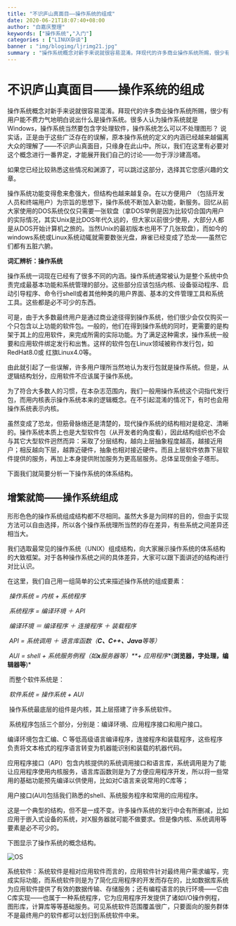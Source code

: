 ```yaml
---
title: "不识庐山真面目――操作系统的组成"
date: 2020-06-21T18:07:40+08:00
author: "白嘉庆整理"
keywords: ["操作系统","入门"]
categories : ["LINUX杂谈"]
banner : "img/blogimg/ljrimg21.jpg"
summary : "操作系统概念对新手来说就很容易混淆。拜现代的许多商业操作系统所赐，很少有用户能不费力气地明白说出什么是操作系统。很多人认为操作系统就是Windows，操作系统当然要包含字处理软件，操作系统怎么可以不处理图形？ 说实话，正是由于这些广泛存在的误解，原本操作系统的定义的内涵已经越来越偏离大众的理解了――不识庐山真面目，只缘身在此山中。所以，我们在这里有必要对这个概念进行一番界定，才能展开我们自己的讨论――勿于浮沙建高塔。"
---
```


# 不识庐山真面目――操作系统的组成

操作系统概念对新手来说就很容易混淆。拜现代的许多商业操作系统所赐，很少有用户能不费力气地明白说出什么是操作系统。很多人认为操作系统就是Windows，操作系统当然要包含字处理软件，操作系统怎么可以不处理图形？ 说实话，正是由于这些广泛存在的误解，原本操作系统的定义的内涵已经越来越偏离大众的理解了――不识庐山真面目，只缘身在此山中。所以，我们在这里有必要对这个概念进行一番界定，才能展开我们自己的讨论――勿于浮沙建高塔。

如果您已经比较熟悉这些情况和渊源了，可以跳过这部分，选择其它您感兴趣的文章。

操作系统功能变得愈来愈强大，但结构也越来越复杂。在以方便用户 （包括开发人员和终端用户）为宗旨的思想下，操作系统不断加入新功能，新服务。回忆从前大家使用的DOS系统仅仅只需要一张软盘（拿DOS举例是因为比较切合国内用户的实际情况，其实Unix是比DOS年代久远的，但大家以前很少使用，大部分人都是从DOS开始计算机之旅的。当然Unix的最初版本也用不了几张软盘），而如今的windows系统或Linux系统动辄就需要数张光盘，麻雀已经变成了恐龙――虽然它们都有五脏六腑。

**词汇辨析：操作系统**

操作系统一词现在已经有了很多不同的内涵。操作系统通常被认为是整个系统中负责完成最基本功能和系统管理的部分。这些部分应该包括内核、设备驱动程序、启动引导程序、命令行shell或者其他种类的用户界面、基本的文件管理工具和系统工具。这些都是必不可少的东西。

可是，由于大多数最终用户是通过商业途径得到操作系统，他们很少会仅仅购买一个只包含以上功能的软件包。一般的，他们在得到操作系统的同时，更需要的是构架于其上的应用软件，来完成所需的实际功能。为了满足这种需求，操作系统一般要和应用软件绑定发行和出售。这样的软件包在Linux领域被称作发行包，如RedHat8.0或 红旗Linux4.0等。

由此就引起了一些误解，许多用户理所当然地认为发行包就是操作系统。但是，从逻辑结构划分，应用软件不应该属于操作系统。

为了符合大多数人的习惯，在本杂志范围内，我们一般用操作系统这个词指代发行包，而用内核表示操作系统本来的逻辑概念。在不引起混淆的情况下，有时也会用操作系统表示内核。

虽然变成了恐龙，但筋骨脉络还是清楚的，现代操作系统的结构相对是稳定、清晰的。操作系统本质上也是大型软件包（从开发者的角度看），因此结构组织也不会与其它大型软件迥然而异：采取了分层结构，越向上层抽象程度越高，越接近用户；相反越向下层，越靠近硬件，抽象也相对接近硬件。而且上层软件依靠下层软件提供的服务，再加上本身提供附加服务为更高层服务。总体呈现倒金子塔形。

下面我们就简要分析一下操作系统的体系结构。

## 增繁就简――操作系统组成

形形色色的操作系统组成结构都不尽相同。虽然大多是为同样的目的，但由于实现方法可以自由选择，所以各个操作系统理所当然的存在差异，有些系统之间差异还相当大。

我们选取最常见的操作系统（UNIX）组成结构，向大家展示操作系统的体系结构的大致框架。对于各种操作系统之间的具体差异，大家可以跟下面讲述的结构进行对比认识。  

在这里，我们自己用一组简单的公式来描述操作系统的组成要素：

​		*操作系统* *=* *内核* *+* *系统程序*

​		*系统程序* *=* *编译环境* *＋* *API*

​		*编译环境* *＝* *编译程序* *＋* *连接程序* *＋* *装载程序*

​		*API =* *系统调用* *＋* *语言库函数（**C、C++、Java**等等）*

​		*AUI = shell +* *系统服务例程（如**x**服务器等）**+* *应用程序**(**浏览器，字处理，编辑器等**)*

​		而整个软件系统是：

​		*软件系统* *=* *操作系统* *+ AUI*

​		操作系统最底层的组件是内核，其上层搭建了许多系统软件。

​		系统程序包括三个部分，分别是：编译环境、应用程序接口和用户接口。

编译环境包含汇编、C 等低高级语言编译程序，连接程序和装载程序，这些程序负责将文本格式的程序语言转变为机器能识别和装载的机器代码。

应用程序接口（API）包含内核提供的系统调用接口和语言库，系统调用是为了能让应用程序使用内核服务，语言库函数则是为了方便应用程序开发，所以将一些常用的基础功能预先编译以供使用，比如对C语言来说常用的C库等；

用户接口(AUI)包括我们熟悉的shell、系统服务程序和常用的应用程序。

这是一个典型的结构，但不是一成不变。许多操作系统的发行中会有所删减，比如应用于嵌入式设备的系统，对X服务器就可能不做要求。但是像内核、系统调用等要素是必不可少的。

下图显示了操作系统的概念结构。

 

![OS](C:/Users/ml/Desktop/gitee/website/content/blog/2020/WalkInLinux_bjq_no1/img/1.gif)

系统软件：系统软件是相对应用软件而言的，应用软件针对最终用户需求编写，完成实际功能，而系统软件则是为了简化应用程序的开发而存在的，比如数据库系统为应用软件提供了有效的数据传输、存储服务；还有编程语言的执行环境――它由C库实现――也属于一种系统程序，它为应用程序开发提供了诸如I/O操作例程，图形库，计算库等等基础服务。可见系统软件范围覆盖很广，只要面向的服务群体不是最终用户的软件都可以划归到系统软件中来。